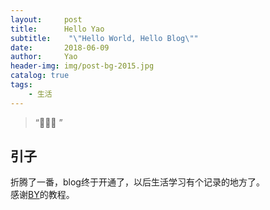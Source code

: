 ```yaml
---
layout:     post
title:      Hello Yao
subtitle:    "\"Hello World, Hello Blog\""
date:       2018-06-09
author:     Yao
header-img: img/post-bg-2015.jpg
catalog: true
tags:
    - 生活
---
```


> “🙉🙉🙉 ”


## 引子  

折腾了一番，blog终于开通了，以后生活学习有个记录的地方了。  
感谢[BY](https://www.jianshu.com/p/e68fba58f75c)的教程。
